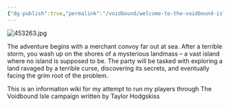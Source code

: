 ```yaml
---
{"dg-publish":true,"permalink":"/voidbound/welcome-to-the-voidbound-isle-campaign-page/","tags":["gardenEntry"]}
---
```


![453263.jpg](/img/user/Voidbound/453263.jpg)

The adventure begins with a merchant convoy far out at sea. After a terrible storm, you wash up on the shores of a mysterious landmass – a vast island where no island is supposed to be. The party will be tasked with exploring a land ravaged by a terrible curse, discovering its secrets, and eventually facing the grim root of the problem.

This is an information wiki for my attempt to run my players through The Voidbound Isle campaign written by Taylor Hodgskiss